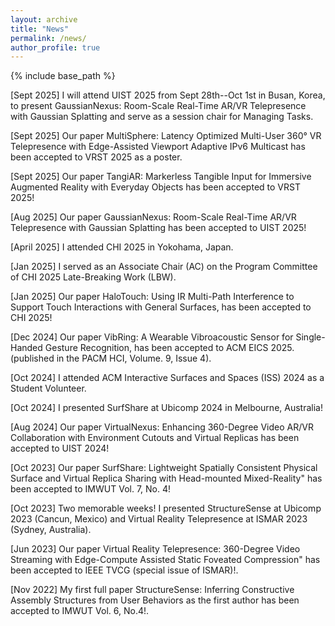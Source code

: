 ```yaml
---
layout: archive
title: "News"
permalink: /news/
author_profile: true
---
```


{% include base_path %}

[Sept 2025] I will attend <a href="https://uist.acm.org/2025/" style="text-decoration:none" target="_blank">UIST 2025</a> from Sept 28th--Oct 1st in Busan, Korea, to present <a href="/publications/gaussiannexus" style="text-decoration:none">GaussianNexus: Room-Scale Real-Time AR/VR Telepresence with Gaussian Splatting</a> and serve as a session chair for <a href="https://programs.sigchi.org/uist/2025/program/session/208721" style="text-decoration:none">Managing Tasks</a>.

[Sept 2025] Our paper <a href="/_publications/multisphere" style="text-decoration:none">MultiSphere: Latency Optimized Multi-User 360° VR Telepresence with Edge-Assisted Viewport Adaptive IPv6 Multicast</a> has been accepted to <a href="https://vrst.acm.org/vrst2025/" style="text-decoration:none" target="_blank">VRST 2025</a> as a poster.

[Sept 2025] Our paper <a href="/publications/TangiAR" style="text-decoration:none">TangiAR: Markerless Tangible Input for Immersive Augmented Reality with Everyday Objects</a> has been accepted to <a href="https://vrst.acm.org/vrst2025/" style="text-decoration:none" target="_blank">VRST 2025</a>!

[Aug 2025] Our paper <a href="/publications/gaussiannexus" style="text-decoration:none">GaussianNexus: Room-Scale Real-Time AR/VR Telepresence with Gaussian Splatting</a> has been accepted to <a href="https://uist.acm.org/2025/" style="text-decoration:none" target="_blank">UIST 2025</a>!

[April 2025] I attended <a href="https://chi2025.acm.org/" style="text-decoration:none">CHI 2025</a> in Yokohama, Japan.

[Jan 2025] I served as an Associate Chair (AC) on the Program Committee of <a href="https://chi2025.acm.org/for-authors/late-breaking-work/" style="text-decoration:none">CHI 2025 Late-Breaking Work (LBW)</a>.

[Jan 2025] Our paper <a href="/publications/halotouch" style="text-decoration:none">HaloTouch: Using IR Multi-Path Interference to Support Touch Interactions with General Surfaces</a>, has been accepted to <a href="https://chi2025.acm.org/" style="text-decoration:none">CHI 2025</a>!

[Dec 2024] Our paper <a href="/publications/vibring" style="text-decoration:none">VibRing: A Wearable Vibroacoustic Sensor for Single-Handed Gesture Recognition</a>, has been accepted to <a href="https://eics.acm.org/2025/" style="text-decoration:none">ACM EICS 2025</a>. (published in the <a href="https://dl.acm.org/journal/pacmhci/tracks/eics" style="text-decoration:none">PACM HCI, Volume. 9, Issue 4</a>).

[Oct 2024] I attended <a href="https://iss2024.acm.org/" style="text-decoration:none">ACM Interactive Surfaces and Spaces (ISS) 2024</a> as a Student Volunteer.

[Oct 2024] I presented <a href="/publications/surf-share" style="text-decoration:none">SurfShare</a> at <a href="https://www.ubicomp.org/ubicomp-iswc-2024/" style="text-decoration:none" target="_blank">Ubicomp 2024</a> in Melbourne, Australia!

[Aug 2024] Our paper <a href="/publications/virtual-nexus" style="text-decoration:none">VirtualNexus: Enhancing 360-Degree Video AR/VR Collaboration with Environment Cutouts and Virtual Replicas</a> has been accepted to <a href="https://uist.acm.org/2024/" style="text-decoration:none" target="_blank">UIST 2024</a>!

[Oct 2023] Our paper <a href="/publications/surf-share" style="text-decoration:none">SurfShare: Lightweight Spatially Consistent Physical Surface and Virtual Replica Sharing with Head-mounted Mixed-Reality"</a> has been accepted to <a href="https://dl.acm.org/journal/imwut" style="text-decoration:none" target="_blank">IMWUT</a> Vol. 7, No. 4!

[Oct 2023] Two memorable weeks! I presented <a href="/publications/structuresense" style="text-decoration:none">StructureSense</a> at Ubicomp 2023 (Cancun, Mexico) and <a href="/publications/vr-telepresence" style="text-decoration:none">Virtual Reality Telepresence</a> at ISMAR 2023 (Sydney, Australia).

[Jun 2023] Our paper <a href="/publications/vr-telepresence" style="text-decoration:none">Virtual Reality Telepresence: 360-Degree Video Streaming with Edge-Compute Assisted Static Foveated Compression"</a> has been accepted to <a href="https://ieeexplore.ieee.org/xpl/RecentIssue.jsp?punumber=2945" style="text-decoration:none" target="_blank">IEEE TVCG</a> (special issue of ISMAR)!.

[Nov 2022] My first full paper <a href="/publications/structuresense" style="text-decoration:none">StructureSense: Inferring Constructive Assembly Structures from User Behaviors</a> as the first author has been accepted to <a href="https://dl.acm.org/journal/imwut" style="text-decoration:none" target="_blank">IMWUT</a> Vol. 6, No.4!.